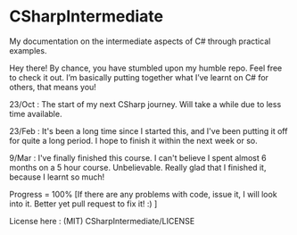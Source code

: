# CSharpIntermediate
My documentation on the intermediate aspects of C# through practical examples.

Hey there! By chance, you have stumbled upon my humble repo. Feel free to check it out. I’m basically putting together what I’ve learnt on C# for others, that means you!

23/Oct : The start of my next CSharp journey. Will take a while due to less time available.

23/Feb : It's been a long time since I started this, and I've been putting it off for quite a long period. I hope to finish it within the next week or so.

9/Mar : I've finally finished this course. I can't believe I spent almost 6 months on a 5 hour course. Unbelievable. Really glad that I finished it, because I learnt so much!

Progress = 100% 
[If there are any problems with code, issue it, I will look into it. Better yet pull request to fix it! :) ]

License here :  (MIT) CSharpIntermediate/LICENSE

